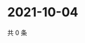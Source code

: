 # 2021-10-04

共 0 条

<!-- BEGIN WEIBO -->
<!-- 最后更新时间 Mon Oct 04 2021 04:00:30 GMT+0800 (China Standard Time) -->

<!-- END WEIBO -->
